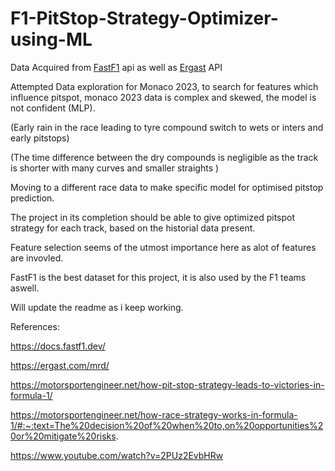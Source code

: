 # F1-PitStop-Strategy-Optimizer-using-ML

Data Acquired from [FastF1](https://docs.fastf1.dev/) api as well as [Ergast](https://ergast.com/mrd/) API

Attempted Data exploration for Monaco 2023, to search for features which influence pitspot, monaco 2023 data is complex and skewed, the model is not confident (MLP).

(Early rain in the race leading to tyre compound switch  to wets or inters and early pitstops)

(The time difference between the dry compounds is negligible as the track is shorter with many curves and smaller straights )

Moving to a different race data to make specific model for optimised pitstop prediction.

The project in its completion should be able to give optimized pitspot strategy for each track, based on the historial data present.

Feature selection seems of the utmost importance here as alot of features are invovled.

FastF1 is the best dataset for this project, it is also used by the F1 teams aswell.

Will update the readme as i keep working.

References:

https://docs.fastf1.dev/

https://ergast.com/mrd/

https://motorsportengineer.net/how-pit-stop-strategy-leads-to-victories-in-formula-1/

https://motorsportengineer.net/how-race-strategy-works-in-formula-1/#:~:text=The%20decision%20of%20when%20to,on%20opportunities%20or%20mitigate%20risks.

https://www.youtube.com/watch?v=2PUz2EvbHRw
